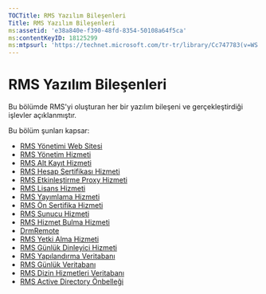 ```yaml
---
TOCTitle: RMS Yazılım Bileşenleri
Title: RMS Yazılım Bileşenleri
ms:assetid: 'e38a840e-f390-48fd-8354-50108a64f5ca'
ms:contentKeyID: 18125299
ms:mtpsurl: 'https://technet.microsoft.com/tr-tr/library/Cc747783(v=WS.10)'
---
```


RMS Yazılım Bileşenleri
=======================

Bu bölümde RMS'yi oluşturan her bir yazılım bileşeni ve gerçekleştirdiği işlevler açıklanmıştır.

Bu bölüm şunları kapsar:

-   [RMS Yönetimi Web Sitesi](https://technet.microsoft.com/f003c1d9-9a17-4e50-9e1e-5d67677552a0)
-   [RMS Yönetim Hizmeti](https://technet.microsoft.com/4bd3e142-f0f6-40e9-a160-deab28ce5b88)
-   [RMS Alt Kayıt Hizmeti](https://technet.microsoft.com/6b05e71c-5e7d-467c-9e13-35ac14d3718a)
-   [RMS Hesap Sertifikası Hizmeti](https://technet.microsoft.com/fb294969-850e-44b4-8f6a-ca5d5cec1bf1)
-   [RMS Etkinleştirme Proxy Hizmeti](https://technet.microsoft.com/6b9d33ef-466b-405b-a768-54e5615d6770)
-   [RMS Lisans Hizmeti](https://technet.microsoft.com/5cad1baf-0304-4e82-b62d-83a4aac2140b)
-   [RMS Yayımlama Hizmeti](https://technet.microsoft.com/4c0c8fe3-695c-4b2c-a2d3-cab9b52bbb25)
-   [RMS Ön Sertifika Hizmeti](https://technet.microsoft.com/09957294-167f-4f98-88e9-ae90fbeb26c1)
-   [RMS Sunucu Hizmeti](https://technet.microsoft.com/772d0a89-c9fb-4430-9434-38cd5add1e86)
-   [RMS Hizmet Bulma Hizmeti](https://technet.microsoft.com/6f410cc9-5d5b-4df3-bf4f-7b13811eb52f)
-   [DrmRemote](https://technet.microsoft.com/1f7cd7ac-2db1-4d92-8686-75c8ade54988)
-   [RMS Yetki Alma Hizmeti](https://technet.microsoft.com/97677e3b-bc83-47ec-b6db-d326cd94566c)
-   [RMS Günlük Dinleyici Hizmeti](https://technet.microsoft.com/e81ea57d-1a7d-4c02-abfc-dbc1597e176b)
-   [RMS Yapılandırma Veritabanı](https://technet.microsoft.com/769adbdc-f32f-464b-85c4-e8b160036187)
-   [RMS Günlük Veritabanı](https://technet.microsoft.com/8ba147f3-16e4-4d9a-ac8f-f05ba2ba11bb)
-   [RMS Dizin Hizmetleri Veritabanı](https://technet.microsoft.com/6f6b8586-5d17-4a40-94a3-4dc738195301)
-   [RMS Active Directory Önbelleği](https://technet.microsoft.com/c721a2eb-2fe9-4346-b426-3cc169b97265)
